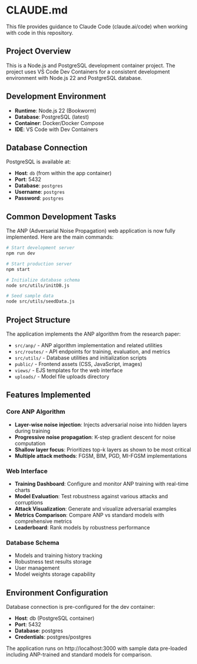 # CLAUDE.md

This file provides guidance to Claude Code (claude.ai/code) when working with code in this repository.

## Project Overview

This is a Node.js and PostgreSQL development container project. The project uses VS Code Dev Containers for a consistent development environment with Node.js 22 and PostgreSQL database.

## Development Environment

- **Runtime**: Node.js 22 (Bookworm)
- **Database**: PostgreSQL (latest)
- **Container**: Docker/Docker Compose
- **IDE**: VS Code with Dev Containers

## Database Connection

PostgreSQL is available at:
- **Host**: `db` (from within the app container)
- **Port**: 5432
- **Database**: `postgres`
- **Username**: `postgres`
- **Password**: `postgres`

## Common Development Tasks

The ANP (Adversarial Noise Propagation) web application is now fully implemented. Here are the main commands:

```bash
# Start development server
npm run dev

# Start production server  
npm start

# Initialize database schema
node src/utils/initDB.js

# Seed sample data
node src/utils/seedData.js
```

## Project Structure

The application implements the ANP algorithm from the research paper:
- `src/anp/` - ANP algorithm implementation and related utilities
- `src/routes/` - API endpoints for training, evaluation, and metrics
- `src/utils/` - Database utilities and initialization scripts
- `public/` - Frontend assets (CSS, JavaScript, images)
- `views/` - EJS templates for the web interface
- `uploads/` - Model file uploads directory

## Features Implemented

### Core ANP Algorithm
- **Layer-wise noise injection**: Injects adversarial noise into hidden layers during training
- **Progressive noise propagation**: K-step gradient descent for noise computation
- **Shallow layer focus**: Prioritizes top-k layers as shown to be most critical
- **Multiple attack methods**: FGSM, BIM, PGD, MI-FGSM implementations

### Web Interface
- **Training Dashboard**: Configure and monitor ANP training with real-time charts
- **Model Evaluation**: Test robustness against various attacks and corruptions
- **Attack Visualization**: Generate and visualize adversarial examples
- **Metrics Comparison**: Compare ANP vs standard models with comprehensive metrics
- **Leaderboard**: Rank models by robustness performance

### Database Schema
- Models and training history tracking
- Robustness test results storage
- User management
- Model weights storage capability

## Environment Configuration

Database connection is pre-configured for the dev container:
- **Host**: db (PostgreSQL container)
- **Port**: 5432
- **Database**: postgres
- **Credentials**: postgres/postgres

The application runs on http://localhost:3000 with sample data pre-loaded including ANP-trained and standard models for comparison.